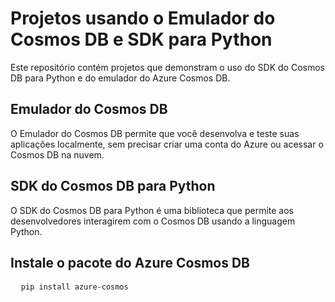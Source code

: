 # Projetos usando o Emulador do Cosmos DB e SDK para Python

Este repositório contém projetos que demonstram o uso do SDK do Cosmos DB para Python e do emulador do Azure Cosmos DB.

## Emulador do Cosmos DB

O Emulador do Cosmos DB permite que você desenvolva e teste suas aplicações localmente, sem precisar criar uma conta do Azure ou acessar o Cosmos DB na nuvem.

## SDK do Cosmos DB para Python

O SDK do Cosmos DB para Python é uma biblioteca que permite aos desenvolvedores interagirem com o Cosmos DB usando a linguagem Python.


## Instale o pacote do Azure Cosmos DB
<pre>
  <code>pip install azure-cosmos</code>
</pre>
